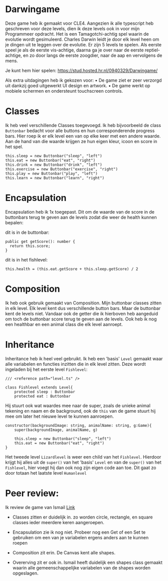 # Darwingame
Deze game heb ik gemaakt voor CLE4.
Aangezien ik alle typescript heb geschreven voor deze levels, dien ik deze levels ook in voor mijn Programmeer opdracht. 
Het is een Tamagotchi-achtig spel waarin de evolutie wordt gesimuleerd. Charles Darwin leidt je door elk level heen om je dingen uit te leggen over de evolutie.
Er zijn 5 levels te spelen. Als eerste speel je als de eerste vis-achtige, daarna ga je over naar de eerste reptiel-achtige, en zo door langs de eerste zoogdier, naar de aap en vervolgens de mens.

Je kunt hem hier spelen: https://stud.hosted.hr.nl/0940329/Darwingame/

Als extra uitdagingen heb ik gekozen voor:
• De game ziet er zeer verzorgd uit dankzij goed uitgewerkt UI design en artwork.
• De game werkt op mobiele schermen en ondersteunt touchscreen controls.

# Classes

Ik heb veel verschillende Classes toegevoegd.
Ik heb bijvoorbeeld de class <code>Buttonbar</code> bedacht voor alle buttons en hun corresponderende progress bars. Hier roep ik er elk level een van op elke keer met een andere waarde. Aan de hand van die waarde krijgen ze hun eigen kleur, icoon en score in het spel.

    this.sleep = new Buttonbar("sleep", "left")
    this.eat = new Buttonbar("eat", "right")
    this.drink = new Buttonbar("drink", "left")
    this.exercise = new Buttonbar("exercise", "right") 
    this.play = new Buttonbar("play", "left")
    this.learn = new Buttonbar("learn", "right")
    
# Encapsulation

Encapsulation heb ik 1x toegepast. Dit om de waarde van de score in de buttonbars terug te geven aan de levels zodat die weer de health kunnen bepalen:

dit is in de buttonbar:

    public get getScore(): number {
      return this.score;
    }

dit is in het fishlevel:

    this.health = (this.eat.getScore + this.sleep.getScore) / 2
    
# Composition

Ik heb ook gebruik gemaakt van Composition. Mijn buttonbar classes zitten in elk level. Elk level kent dus verschillende button bars. Maar de buttonbar kent de levels niet. Vandaar ook de getter die ik hierboven heb aangeduid om toch de buttonbar score terug te geven aan de levels. Ook heb ik nog een healthbar en een animal class die elk level aanroept.

# Inheritance
    
Inheritance heb ik heel veel gebruikt. Ik heb een 'basis' <code>Level</code> gemaakt waar alle variabelen en functies inzitten die in elk level zitten. Deze wordt ingeladen bij het eerste level <code>Fishlevel</code>: 

    /// <reference path="level.ts" />

    class Fishlevel extends Level{
        protected sleep : Buttonbar
        protected eat : Buttonbar
        
Hij stuurt ook wat waardes mee naar de super, zoals de unieke animal tekening en naam en de background, ook de <code>this</code> van de game stuurt hij mee om later het nieuwe level te kunnen aanroepen.

    constructor(backgroundImage: string, animalName: string, g:Game){
        super(backgroundImage, animalName, g)

        this.sleep = new Buttonbar("sleep", "left")
        this.eat = new Buttonbar("eat", "right")
    }
    
Het tweede level <code>Lizardlevel</code> is weer een child van het <code>Fishlevel</code>. Hierdoor krijgt hij alles uit de <code>super()</code> van het 'basis' <code>Level</code> en van de <code>super()</code> van het <code>Fishlevel</code>, hier voegt hij dan ook nog zijn eigen code aan toe. Dit gaat zo door totaan het laatste level <code>Humanlevel</code>
    

# Peer review:
Ik review de game van Ismail [Link](https://github.com/IsmailHusseinCR/gamepr4)

- Classes zitten er duidelijk in. zo worden circle, rectangle, en square classes ieder meerdere keren aangeroepen. 

- Encapsulation zie ik nog niet. Probeer nog een Get of een Set te gebruiken om een van je variabelen ergens anders aan te kunnen roepen

- Composition zit erin. De Canvas kent alle shapes.

- Overerving zit er ook in. Ismail heeft duidelijk een shapes class gemaakt waarin alle gemeenschappelijke variabelen van de shapes worden opgeslagen. 


   



